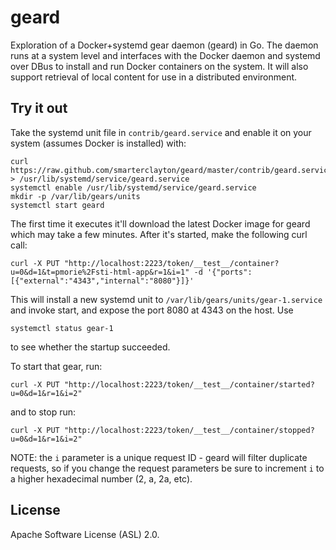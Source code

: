 geard
=====

Exploration of a Docker+systemd gear daemon (geard) in Go.  The daemon runs at a system level and interfaces with the Docker daemon and systemd over DBus to install and run Docker containers on the system.  It will also support retrieval of local content for use in a distributed environment.


Try it out
----------

Take the systemd unit file in <code>contrib/geard.service</code> and enable it on your system (assumes Docker is installed) with: 

    curl https://raw.github.com/smarterclayton/geard/master/contrib/geard.service > /usr/lib/systemd/service/geard.service
    systemctl enable /usr/lib/systemd/service/geard.service
    mkdir -p /var/lib/gears/units
    systemctl start geard
    
The first time it executes it'll download the latest Docker image for geard which may take a few minutes.  After it's started, make the following curl call:

    curl -X PUT "http://localhost:2223/token/__test__/container?u=0&d=1&t=pmorie%2Fsti-html-app&r=1&i=1" -d '{"ports":[{"external":"4343","internal":"8080"}]}'
    
This will install a new systemd unit to <code>/var/lib/gears/units/gear-1.service</code> and invoke start, and expose the port 8080 at 4343 on the host.  Use

    systemctl status gear-1
    
to see whether the startup succeeded.

To start that gear, run:

    curl -X PUT "http://localhost:2223/token/__test__/container/started?u=0&d=1&r=1&i=2"

and to stop run:

    curl -X PUT "http://localhost:2223/token/__test__/container/stopped?u=0&d=1&r=1&i=2"

NOTE: the <code>i</code> parameter is a unique request ID - geard will filter duplicate requests, so if you change the request parameters be sure to increment <code>i</code> to a higher hexadecimal number (2, a, 2a, etc).


License
-------

Apache Software License (ASL) 2.0.

